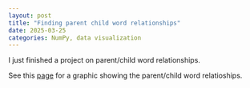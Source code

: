 ```yaml
---
layout: post
title: "Finding parent child word relationships"
date: 2025-03-25
categories: NumPy, data visualization
---
```


I just finished a project on parent/child word relationships. 

See this [page](../media/word_group_grid.html) for a graphic showing the parent/child word relatioships.
